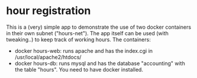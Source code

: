# hour registration
This is a (very) simple app to demonstrate the use of two docker containers in their own subnet ("hours-net").
The app itself can be used (with tweaking..) to keep track of working hours.
The containers:
* docker hours-web: runs apache and has the index.cgi in /usr/local/apache2/htdocs/
* docker hours-db: runs mysql and has the database "accounting" with the table "hours".
You need to have docker installed.
